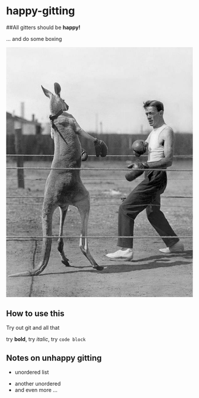# happy-gitting

##All gitters should be **happy!**

... and do some boxing

![](kangaroo-opponent.jpg)

## How to use this

Try out git and all that

try **bold**, try _italic_, try `code block`

## Notes on unhappy gitting

* unordered list
- another unordered
- and even more ...
